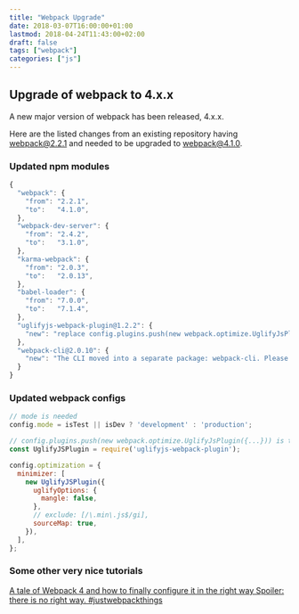 ```yaml
---
title: "Webpack Upgrade"
date: 2018-03-07T16:00:00+01:00
lastmod: 2018-04-24T11:43:00+02:00
draft: false
tags: ["webpack"]
categories: ["js"]
---
```



## Upgrade of webpack to 4.x.x

A new major version of webpack has been released, 4.x.x.

Here are the listed changes from an existing repository having webpack@2.2.1 and needed to be upgraded to webpack@4.1.0.

<!--more-->

### Updated npm modules

```javascript
{
  "webpack": {
    "from": "2.2.1",
    "to":   "4.1.0",
  },
  "webpack-dev-server": {
    "from": "2.4.2",
    "to":   "3.1.0",
  },
  "karma-webpack": {
    "from": "2.0.3",
    "to":   "2.0.13",
  },
  "babel-loader": {
    "from": "7.0.0",
    "to":   "7.1.4",
  },
  "uglifyjs-webpack-plugin@1.2.2": {
    "new": "replace config.plugins.push(new webpack.optimize.UglifyJsPlugin({...}))"
  },
  "webpack-cli@2.0.10": {
    "new": "The CLI moved into a separate package: webpack-cli. Please install 'webpack-cli' in addition to webpack itself to use the CLI."
  }
}
```

### Updated webpack configs

```javascript
// mode is needed
config.mode = isTest || isDev ? 'development' : 'production';

// config.plugins.push(new webpack.optimize.UglifyJsPlugin({...})) is to be replaced by:
const UglifyJSPlugin = require('uglifyjs-webpack-plugin');

config.optimization = {
  minimizer: [
    new UglifyJSPlugin({
      uglifyOptions: {
        mangle: false,
      },
      // exclude: [/\.min\.js$/gi],
      sourceMap: true,
    }),
  ],
};
```

### Some other very nice tutorials

[A tale of Webpack 4 and how to finally configure it in the right way
Spoiler: there is no right way. #justwebpackthings](https://hackernoon.com/a-tale-of-webpack-4-and-how-to-finally-configure-it-in-the-right-way-4e94c8e7e5c1)
